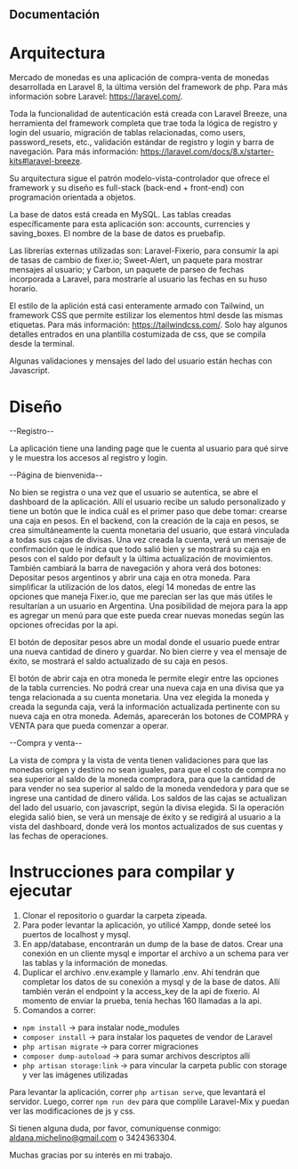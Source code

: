 ## Documentación

# Arquitectura

Mercado de monedas es una aplicación de compra-venta de monedas desarrollada en Laravel 8, la última versión del framework de php. Para más información sobre Laravel: https://laravel.com/.

Toda la funcionalidad de autenticación está creada con Laravel Breeze, una herramienta del framework completa que trae toda la lógica de registro y login del usuario, migración de tablas relacionadas, como users, password_resets, etc., validación estándar de registro y login y barra de navegación. Para más información: https://laravel.com/docs/8.x/starter-kits#laravel-breeze.

Su arquitectura sigue el patrón modelo-vista-controlador que ofrece el framework y su diseño es full-stack (back-end + front-end) con programación orientada a objetos.

La base de datos está creada en MySQL. Las tablas creadas específicamente para esta aplicación son: accounts, currencies y saving_boxes. El nombre de la base de datos es pruebafip.

Las librerías externas utilizadas son: Laravel-Fixerio, para consumir la api de tasas de cambio de fixer.io; Sweet-Alert, un paquete para mostrar mensajes al usuario; y Carbon, un paquete de parseo de fechas incorporada a Laravel, para mostrarle al usuario las fechas en su huso horario.

El estilo de la aplición está casi enteramente armado con Tailwind, un framework CSS que permite estilizar los elementos html desde las mismas etiquetas. Para más información: https://tailwindcss.com/. Solo hay algunos detalles entrados en una plantilla costumizada de css, que se compila desde la terminal.

Algunas validaciones y mensajes del lado del usuario están hechas con Javascript.

# Diseño

--Registro--

La aplicación tiene una landing page que le cuenta al usuario para qué sirve y le muestra los accesos al registro y login. 

--Página de bienvenida--

No bien se registra o una vez que el usuario se autentica, se abre el dashboard de la aplicación. Allí el usuario recibe un saludo personalizado y tiene un botón que le indica cuál es el primer paso que debe tomar: crearse una caja en pesos. En el backend, con la creación de la caja en pesos, se crea simultáneamente la cuenta monetaria del usuario, que estará vinculada a todas sus cajas de divisas. Una vez creada la cuenta, verá un mensaje de confirmación que le indica que todo salió bien y se mostrará su caja en pesos con el saldo por default y la última actualización de movimientos. También cambiará la barra de navegación y ahora verá dos botones: Depositar pesos argentinos y abrir una caja en otra moneda. Para simplificar la utilización de los datos, elegí 14 monedas de entre las opciones que maneja Fixer.io, que me parecían ser las que más útiles le resultarían a un usuario en Argentina. Una posibilidad de mejora para la app es agregar un menú para que este pueda crear nuevas monedas según las opciones ofrecidas por la api.

El botón de depositar pesos abre un modal donde el usuario puede entrar una nueva cantidad de dinero y guardar. No bien cierre y vea el mensaje de éxito, se mostrará el saldo actualizado de su caja en pesos.

El botón de abrir caja en otra moneda le permite elegir entre las opciones de la tabla currencies. No podrá crear una nueva caja en una divisa que ya tenga relacionada a su cuenta monetaria. Una vez elegida la moneda y creada la segunda caja, verá la información actualizada pertinente con su nueva caja en otra moneda. Además, aparecerán los botones de COMPRA y VENTA para que pueda comenzar a operar.

--Compra y venta--

La vista de compra y la vista de venta tienen validaciones para que las monedas origen y destino no sean iguales, para que el costo de compra no sea superior al saldo de la moneda compradora, para que la cantidad de para vender no sea superior al saldo de la moneda vendedora y para que se ingrese una cantidad de dinero válida. Los saldos de las cajas se actualizan del lado del usuario, con javascript, según la divisa elegida. Si la operación elegida salió bien, se verá un mensaje de éxito y se redigirá al usuario a la vista del dashboard, donde verá los montos actualizados de sus cuentas y las fechas de operaciones.


# Instrucciones para compilar y ejecutar

1) Clonar el repositorio o guardar la carpeta zipeada.
2) Para poder levantar la aplicación, yo utilicé Xampp, donde seteé los puertos de localhost y mysql. 
2) En app/database, encontrarán un dump de la base de datos. Crear una conexión en un cliente mysql e importar el archivo a un schema para ver las tablas y la información de monedas.
3) Duplicar el archivo .env.example y llamarlo .env. Ahí tendrán que completar los datos de su conexión a mysql y de la base de datos. Allí también verán el endpoint y la access_key de la api de fixerio. Al momento de enviar la prueba, tenía hechas 160 llamadas a la api.
4) Comandos a correr:
 - `npm install` -> para instalar node_modules
 - `composer install` -> para instalar los paquetes de vendor de Laravel
 - `php artisan migrate` -> para correr migraciones 
 - `composer dump-autoload` -> para sumar archivos descriptos allí
 - `php artisan storage:link` -> para vincular la carpeta public con storage y ver las imágenes utilizadas

Para levantar la aplicación, correr `php artisan serve`, que levantará el servidor. Luego, correr `npm run dev` para que complile Laravel-Mix y puedan ver las modificaciones de js y css.

Si tienen alguna duda, por favor, comuníquense conmigo: aldana.michelino@gmail.com o 3424363304.

Muchas gracias por su interés en mi trabajo.
